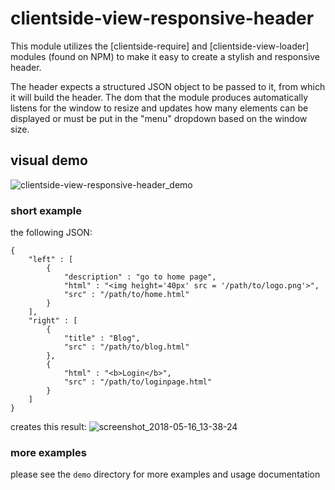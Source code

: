 # clientside-view-responsive-header

This module utilizes the [clientside-require] and [clientside-view-loader] modules (found on NPM) to make it easy to create a stylish and responsive header.

The header expects a structured JSON object to be passed to it, from which it will build the header. The dom that the module produces automatically listens for the window to resize and updates how many elements can be displayed or must be put in the "menu" dropdown based on the window size.

## visual demo
![clientside-view-responsive-header_demo](https://user-images.githubusercontent.com/10381896/40132891-0fcd49d0-590c-11e8-9dfd-7a46f65e5739.gif)

### short example
the following JSON:
```
{
    "left" : [
        {
            "description" : "go to home page",
            "html" : "<img height='40px' src = '/path/to/logo.png'>",
            "src" : "/path/to/home.html"
        }
    ],
    "right" : [
        {
            "title" : "Blog",
            "src" : "/path/to/blog.html"
        },
        {
            "html" : "<b>Login</b>",
            "src" : "/path/to/loginpage.html"
        }
    ]
}

```  
creates this result:
![screenshot_2018-05-16_13-38-24](https://user-images.githubusercontent.com/10381896/40133676-703cd4fa-590e-11e8-9571-a81ed00d314d.png)


### more examples
please see the `demo` directory for more examples and usage documentation
